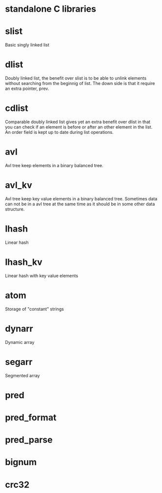 # standalone C libraries

# slist

Basic singly linked list

# dlist

Doubly linked list, the benefit over slist is to
be able to unlink elements without searching from
the beginnig of list. The down side is that it
require an extra pointer, prev.

# cdlist

Comparable doubly linked list gives yet an extra benefit over
dlist in that you can check if an element is before or after
an other element in the list. An order field is kept up to date during
list operations.

# avl

Avl tree keep elements in a binary balanced tree.

# avl_kv

Avl tree keep key value elements in a binary balanced tree.
Sometimes data can not be in a avl tree at the same time as
it should be in some other data structure.

# lhash

Linear hash

# lhash_kv

Linear hash with key value elements


# atom

Storage of "constant" strings

# dynarr

Dynamic array

# segarr

Segmented array

# pred

# pred_format

# pred_parse

# bignum

# crc32
